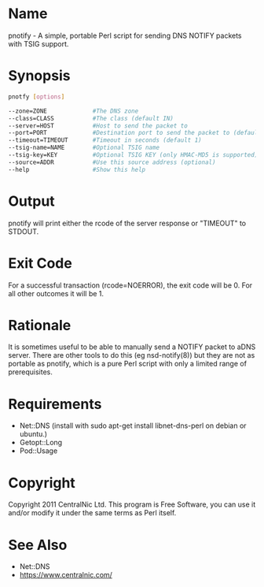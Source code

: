 # Name
pnotify - A simple, portable Perl script for sending DNS NOTIFY packets with TSIG support.

# Synopsis
```bash
pnotfy [options]

--zone=ZONE             #The DNS zone
--class=CLASS           #The class (default IN)
--server=HOST           #Host to send the packet to
--port=PORT             #Destination port to send the packet to (default 53)
--timeout=TIMEOUT       #Timeout in seconds (default 1)
--tsig-name=NAME        #Optional TSIG name
--tsig-key=KEY          #Optional TSIG KEY (only HMAC-MD5 is supported)
--source=ADDR           #Use this source address (optional)
--help                  #Show this help
```
# Output
pnotify will print either the rcode of the server response or "TIMEOUT" to STDOUT.

# Exit Code
For a successful transaction (rcode=NOERROR), the exit code will be 0. For all other outcomes it will be 1.

# Rationale
It is sometimes useful to be able to manually send a NOTIFY packet to aDNS server. There are other tools to do this (eg nsd-notify(8)) but they are not as portable as pnotify, which is a pure Perl script with only a limited range of prerequisites.

# Requirements
* Net::DNS (install with sudo apt-get install libnet-dns-perl on debian or ubuntu.)
* Getopt::Long
* Pod::Usage

# Copyright
Copyright 2011 CentralNic Ltd. This program is Free Software, you can use it and/or modify it under the same terms as Perl itself.

# See Also
* Net::DNS
* https://www.centralnic.com/

